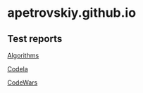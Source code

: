 # apetrovskiy.github.io

## Test reports
[Algorithms](https://apetrovskiy.github.io/testAlgo)

[Codela](https://apetrovskiy.github.io/testCode)

[CodeWars](https://apetrovskiy.github.io/testCoWa)
